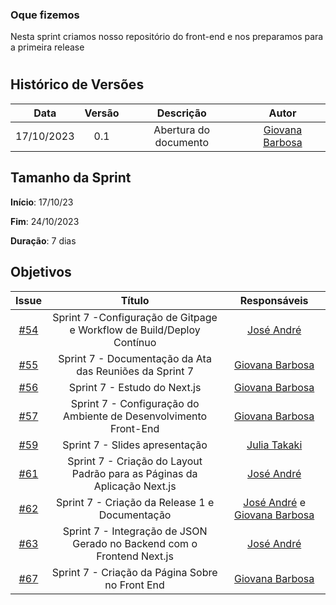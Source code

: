 ### Oque fizemos

Nesta sprint criamos nosso repositório do front-end e nos preparamos para a primeira release

#
## Histórico de Versões

| Data       | Versão | Descrição                                 | Autor             |
| :--------: | :----: | :--------------------:                    | :---------------: |
| 17/10/2023 |  0.1   | Abertura do documento                     | [Giovana Barbosa ](https://github.com/gio221) |

## Tamanho da Sprint

**Início**: 17/10/23

**Fim**: 24/10/2023

**Duração**: 7 dias

## Objetivos
|                            Issue                             |              Título               |                    Responsáveis                     |
| :----------------------------------------------------------: | :-------------------------------: | :-------------------------------------------------: |
| [#54](https://github.com/unb-mds/2023-2-Squad07/issues/54) |  Sprint 7 -Configuração de Gitpage e Workflow de Build/Deploy Contínuo  |[José André](https://github.com/joseandre25)  |
| [#55](https://github.com/unb-mds/2023-2-Squad07/issues/55) |  Sprint 7 - Documentação da Ata das Reuniões da Sprint 7  |[Giovana Barbosa ](https://github.com/gio221) |
| [#56](https://github.com/unb-mds/2023-2-Squad07/issues/56) |  Sprint 7 - Estudo do Next.js  |[Giovana Barbosa ](https://github.com/gio221) |
| [#57](https://github.com/unb-mds/2023-2-Squad07/issues/57) |  Sprint 7 - Configuração do Ambiente de Desenvolvimento Front-End   |[Giovana Barbosa ](https://github.com/gio221) |
| [#59](https://github.com/unb-mds/2023-2-Squad07/issues/59) |  Sprint 7 - Slides apresentação   | [Julia Takaki](https://github.com/juliatakaki)  |
| [#61](https://github.com/unb-mds/2023-2-Squad07/issues/61 ) |  Sprint 7 - Criação do Layout Padrão para as Páginas da Aplicação Next.js   | [José André](https://github.com/joseandre25)   |
| [#62](https://github.com/unb-mds/2023-2-Squad07/issues/62) |  Sprint 7 - Criação da Release 1 e Documentação   |[José André](https://github.com/joseandre25) e  [Giovana Barbosa ](https://github.com/gio221)  |
| [#63](https://github.com/unb-mds/2023-2-Squad07/issues/63) |  Sprint 7 - Integração de JSON Gerado no Backend com o Frontend Next.js   | [José André](https://github.com/joseandre25)  |
| [#67](https://github.com/unb-mds/2023-2-Squad07/issues/67) |  Sprint 7 - Criação da Página Sobre no Front End    | [Giovana Barbosa ](https://github.com/gio221)  |


